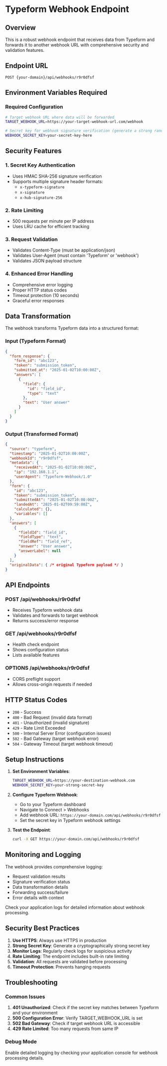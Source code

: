 # Typeform Webhook Endpoint

## Overview
This is a robust webhook endpoint that receives data from Typeform and forwards it to another webhook URL with comprehensive security and validation features.

## Endpoint URL
```
POST {your-domain}/api/webhooks/r9r0dfsf
```

## Environment Variables Required

### Required Configuration
```bash
# Target webhook URL where data will be forwarded
TARGET_WEBHOOK_URL=https://your-target-webhook-url.com/webhook

# Secret key for webhook signature verification (generate a strong random string)
WEBHOOK_SECRET_KEY=your-secret-key-here
```

## Security Features

### 1. Secret Key Authentication
- Uses HMAC SHA-256 signature verification
- Supports multiple signature header formats:
  - `x-typeform-signature`
  - `x-signature` 
  - `x-hub-signature-256`

### 2. Rate Limiting
- 500 requests per minute per IP address
- Uses LRU cache for efficient tracking

### 3. Request Validation
- Validates Content-Type (must be application/json)
- Validates User-Agent (must contain 'Typeform' or 'webhook')
- Validates JSON payload structure

### 4. Enhanced Error Handling
- Comprehensive error logging
- Proper HTTP status codes
- Timeout protection (10 seconds)
- Graceful error responses

## Data Transformation

The webhook transforms Typeform data into a structured format:

### Input (Typeform Format)
```json
{
  "form_response": {
    "form_id": "abc123",
    "token": "submission_token",
    "submitted_at": "2025-01-02T10:00:00Z",
    "answers": [
      {
        "field": {
          "id": "field_id",
          "type": "text"
        },
        "text": "User answer"
      }
    ]
  }
}
```

### Output (Transformed Format)
```json
{
  "source": "typeform",
  "timestamp": "2025-01-02T10:00:00Z",
  "webhookId": "r9r0dfsf",
  "metadata": {
    "receivedAt": "2025-01-02T10:00:00Z",
    "ip": "192.168.1.1",
    "userAgent": "Typeform-Webhook/1.0"
  },
  "form": {
    "id": "abc123",
    "token": "submission_token",
    "submittedAt": "2025-01-02T10:00:00Z",
    "landedAt": "2025-01-02T09:59:00Z",
    "calculated": {},
    "variables": []
  },
  "answers": [
    {
      "fieldId": "field_id",
      "fieldType": "text",
      "fieldRef": "field_ref",
      "answer": "User answer",
      "answerLabel": null
    }
  ],
  "originalData": { /* original Typeform payload */ }
}
```

## API Endpoints

### POST /api/webhooks/r9r0dfsf
- Receives Typeform webhook data
- Validates and forwards to target webhook
- Returns success/error response

### GET /api/webhooks/r9r0dfsf
- Health check endpoint
- Shows configuration status
- Lists available features

### OPTIONS /api/webhooks/r9r0dfsf
- CORS preflight support
- Allows cross-origin requests if needed

## HTTP Status Codes

- `200` - Success
- `400` - Bad Request (invalid data format)
- `401` - Unauthorized (invalid signature)
- `429` - Rate Limit Exceeded
- `500` - Internal Server Error (configuration issues)
- `502` - Bad Gateway (target webhook error)
- `504` - Gateway Timeout (target webhook timeout)

## Setup Instructions

1. **Set Environment Variables**:
   ```bash
   TARGET_WEBHOOK_URL=https://your-destination-webhook.com
   WEBHOOK_SECRET_KEY=your-strong-secret-key
   ```

2. **Configure Typeform Webhook**:
   - Go to your Typeform dashboard
   - Navigate to Connect > Webhooks
   - Add webhook URL: `https://your-domain.com/api/webhooks/r9r0dfsf`
   - Set the secret key in Typeform webhook settings

3. **Test the Endpoint**:
   ```bash
   curl -X GET https://your-domain.com/api/webhooks/r9r0dfsf
   ```

## Monitoring and Logging

The webhook provides comprehensive logging:
- Request validation results
- Signature verification status
- Data transformation details
- Forwarding success/failure
- Error details with context

Check your application logs for detailed information about webhook processing.

## Security Best Practices

1. **Use HTTPS**: Always use HTTPS in production
2. **Strong Secret Key**: Generate a cryptographically strong secret key
3. **Monitor Logs**: Regularly check logs for suspicious activity
4. **Rate Limiting**: The endpoint includes built-in rate limiting
5. **Validation**: All requests are validated before processing
6. **Timeout Protection**: Prevents hanging requests

## Troubleshooting

### Common Issues

1. **401 Unauthorized**: Check if the secret key matches between Typeform and your environment
2. **500 Configuration Error**: Verify TARGET_WEBHOOK_URL is set
3. **502 Bad Gateway**: Check if target webhook URL is accessible
4. **429 Rate Limited**: Too many requests from same IP

### Debug Mode
Enable detailed logging by checking your application console for webhook processing details.
